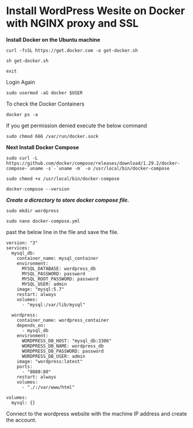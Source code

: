 # Install WordPress Wesite on Docker with NGINX proxy and SSL

****Install Docker on the Ubuntu machine****  
```
curl -fsSL https://get.docker.com -o get-docker.sh
````
```
sh get-docker.sh
````
```
exit
````
Login Again

```
sudo usermod -aG docker $USER 
````
To check the Docker Containers
```
docker ps -a
````
If you get permission denied execute the below command
```
sudo chmod 666 /var/run/docker.sock
````

****Next Install Docker Compose****
```
sudo curl -L https://github.com/docker/compose/releases/download/1.29.2/docker-compose-`uname -s`-`uname -m` -o /usr/local/bin/docker-compose
````
```
sudo chmod +x /usr/local/bin/docker-compose
````
```
docker-compose --version
````
***Create a dicrectory to store docker compose file.***

```
sudo mkdir wordpress
````
```
sudo nano docker-compose.yml
````

past the below line in the file and save the file.

```
version: "3"
services:
  mysql_db:
    container_name: mysql_container
    environment:
      MYSQL_DATABASE: wordpress_db
      MYSQL_PASSWORD: password
      MYSQL_ROOT_PASSWORD: password
      MYSQL_USER: admin
    image: "mysql:5.7"
    restart: always
    volumes:
      - "mysql:/var/lib/mysql"

  wordpress:
    container_name: wordpress_container
    depends_on:
      - mysql_db
    environment:
      WORDPRESS_DB_HOST: "mysql_db:3306"
      WORDPRESS_DB_NAME: wordpress_db
      WORDPRESS_DB_PASSWORD: password
      WORDPRESS_DB_USER: admin
    image: "wordpress:latest"
    ports:
      - "8080:80"
    restart: always
    volumes:
      - "./:/var/www/html"

volumes:
  mysql: {}

````
Connect to the wordpress website with the machine IP address and create the account.







